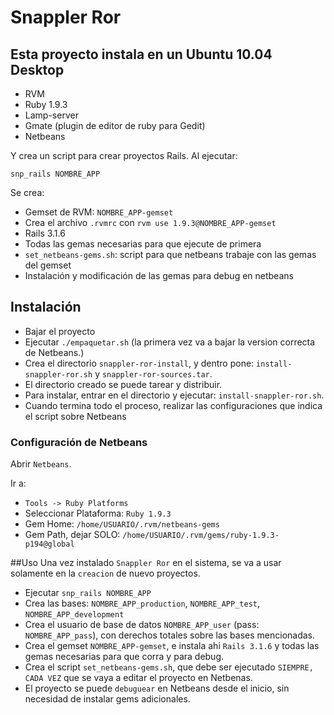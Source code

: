 # Snappler Ror
## Esta proyecto instala en un Ubuntu 10.04 Desktop

- RVM
- Ruby 1.9.3
- Lamp-server
- Gmate (plugin de editor de ruby para Gedit)
- Netbeans


Y crea un script para crear proyectos Rails.
Al ejecutar:

    snp_rails NOMBRE_APP

Se crea:

- Gemset de RVM: `NOMBRE_APP-gemset`
- Crea el archivo `.rvmrc` con `rvm use 1.9.3@NOMBRE_APP-gemset`
- Rails 3.1.6
- Todas las gemas necesarias para que ejecute de primera
- `set_netbeans-gems.sh`: script para que netbeans trabaje con las gemas del gemset
- Instalación y modificación de las gemas para debug en netbeans

## Instalación

- Bajar el proyecto
- Ejecutar `./empaquetar.sh` (la primera vez va a bajar la version correcta de Netbeans.)
- Crea el directorio `snappler-ror-install`, y dentro pone: `install-snappler-ror.sh` y `snappler-ror-sources.tar`.
- El directorio creado se puede tarear y distribuir.
- Para instalar, entrar en el directorio y ejecutar: `install-snappler-ror.sh`. 
- Cuando termina todo el proceso, realizar las configuraciones que indica el script sobre Netbeans


### Configuración de Netbeans

Abrir `Netbeans`.

Ir a:
- `Tools -> Ruby Platforms`
- Seleccionar Plataforma: `Ruby 1.9.3`
- Gem Home: `/home/USUARIO/.rvm/netbeans-gems`
- Gem Path, dejar SOLO: `/home/USUARIO/.rvm/gems/ruby-1.9.3-p194@global`

##Uso
Una vez instalado `Snappler Ror` en el sistema, se va a usar solamente en la `creacion` de nuevo proyectos.

- Ejecutar `snp_rails NOMBRE_APP`
- Crea las bases: `NOMBRE_APP_production`, `NOMBRE_APP_test`, `NOMBRE_APP_development` 
- Crea el usuario de base de datos `NOMBRE_APP_user` (pass: `NOMBRE_APP_pass`), con derechos totales sobre las bases mencionadas.
- Crea el gemset `NOMBRE_APP-gemset`, e instala ahi `Rails 3.1.6` y todas las gemas necesarias para que corra y para debug.
- Crea el script `set_netbeans-gems.sh`, que debe ser ejecutado `SIEMPRE, CADA VEZ` que se vaya a editar el proyecto en Netbenas.
- El proyecto se puede `debuguear` en Netbeans desde el inicio, sin necesidad de instalar gems adicionales.

